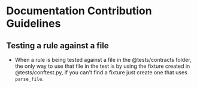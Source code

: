 # Documentation Contribution Guidelines

## Testing a rule against a file
- When a rule is being tested against a file in the @tests/contracts folder, the only way to use that file in the test is by using the fixture created in @tests/conftest.py, if you can't find a fixture just create one that uses `parse_file`.

